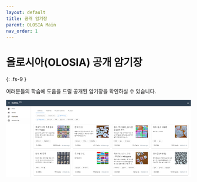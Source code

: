 ```yaml
---
layout: default
title: 공개 암기장
parent: OLOSIA Main
nav_order: 1
---
```


# 올로시아(OLOSIA) 공개 암기장
{: .fs-9 }

여러분들의 학습에 도움을 드릴 공개된 암기장을 확인하실 수 있습니다.

![decks-pc](/assets/images/decks-pc.png)

